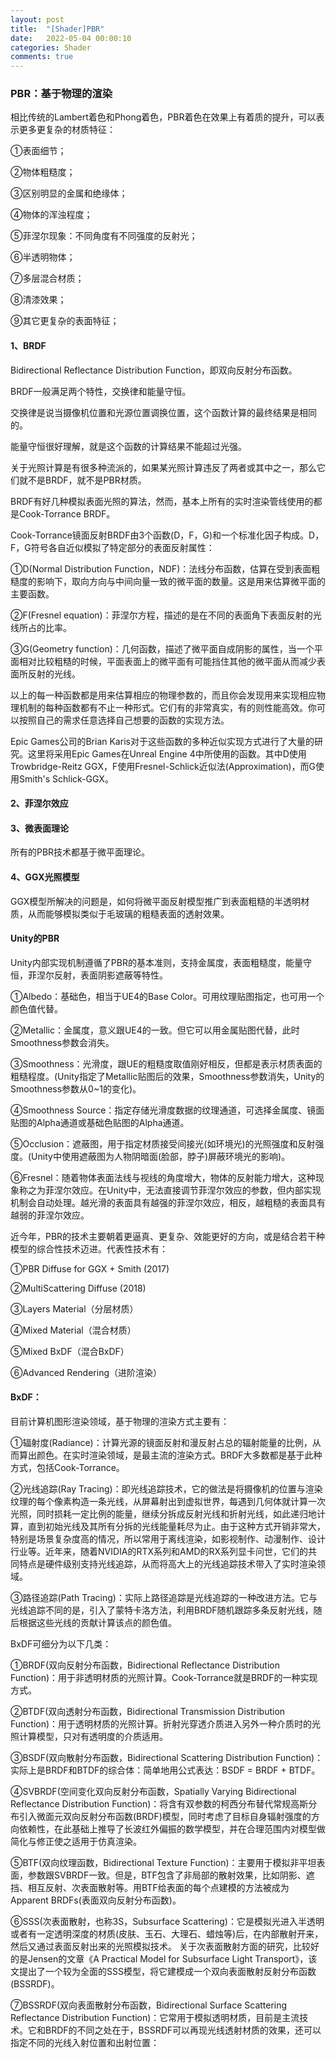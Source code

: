 ```yaml
---
layout: post
title:  "[Shader]PBR"
date:   2022-05-04 00:00:10
categories: Shader
comments: true
---
```


### PBR：基于物理的渲染

相比传统的Lambert着色和Phong着色，PBR着色在效果上有着质的提升，可以表示更多更复杂的材质特征：

①表面细节；

②物体粗糙度；

③区别明显的金属和绝缘体；

④物体的浑浊程度；

⑤菲涅尔现象：不同角度有不同强度的反射光；

⑥半透明物体；

⑦多层混合材质；

⑧清漆效果；

⑨其它更复杂的表面特征；

#### 1、BRDF
Bidirectional Reflectance Distribution Function，即双向反射分布函数。

BRDF一般满足两个特性，交换律和能量守恒。

交换律是说当摄像机位置和光源位置调换位置，这个函数计算的最终结果是相同的。

能量守恒很好理解，就是这个函数的计算结果不能超过光强。

关于光照计算是有很多种流派的，如果某光照计算违反了两者或其中之一，那么它们就不是BRDF，就不是PBR材质。

BRDF有好几种模拟表面光照的算法，然而，基本上所有的实时渲染管线使用的都是Cook-Torrance BRDF。

Cook-Torrance镜面反射BRDF由3个函数(D，F，G)和一个标准化因子构成。D，F，G符号各自近似模拟了特定部分的表面反射属性：

①D(Normal Distribution Function，NDF)：法线分布函数，估算在受到表面粗糙度的影响下，取向方向与中间向量一致的微平面的数量。这是用来估算微平面的主要函数。

②F(Fresnel equation)：菲涅尔方程，描述的是在不同的表面角下表面反射的光线所占的比率。

③G(Geometry function)：几何函数，描述了微平面自成阴影的属性，当一个平面相对比较粗糙的时候，平面表面上的微平面有可能挡住其他的微平面从而减少表面所反射的光线。


以上的每一种函数都是用来估算相应的物理参数的，而且你会发现用来实现相应物理机制的每种函数都有不止一种形式。它们有的非常真实，有的则性能高效。你可以按照自己的需求任意选择自己想要的函数的实现方法。

Epic Games公司的Brian Karis对于这些函数的多种近似实现方式进行了大量的研究。这里将采用Epic Games在Unreal Engine 4中所使用的函数。其中D使用Trowbridge-Reitz GGX，F使用Fresnel-Schlick近似法(Approximation)，而G使用Smith's Schlick-GGX。

#### 2、菲涅尔效应

#### 3、微表面理论
所有的PBR技术都基于微平面理论。

#### 4、GGX光照模型
GGX模型所解决的问题是，如何将微平面反射模型推广到表面粗糙的半透明材质，从而能够模拟类似于毛玻璃的粗糙表面的透射效果。

#### Unity的PBR
Unity内部实现机制遵循了PBR的基本准则，支持金属度，表面粗糙度，能量守恒，菲涅尔反射，表面阴影遮蔽等特性。

①Albedo：基础色，相当于UE4的Base Color。可用纹理贴图指定，也可用一个颜色值代替。

②Metallic：金属度，意义跟UE4的一致。但它可以用金属贴图代替，此时Smoothness参数会消失。

③Smoothness：光滑度，跟UE的粗糙度取值刚好相反，但都是表示材质表面的粗糙程度。(Unity指定了Metallic贴图后的效果，Smoothness参数消失，Unity的Smoothness参数从0~1的变化)。

④Smoothness Source：指定存储光滑度数据的纹理通道，可选择金属度、镜面贴图的Alpha通道或基础色贴图的Alpha通道。

⑤Occlusion：遮蔽图，用于指定材质接受间接光(如环境光)的光照强度和反射强度。(Unity中使用遮蔽图为人物阴暗面(脸部，脖子)屏蔽环境光的影响)。

⑥Fresnel：随着物体表面法线与视线的角度增大，物体的反射能力增大，这种现象称之为菲涅尔效应。在Unity中，无法直接调节菲涅尔效应的参数，但内部实现机制会自动处理。越光滑的表面具有越强的菲涅尔效应，相反，越粗糙的表面具有越弱的菲涅尔效应。

近今年，PBR的技术主要朝着更逼真、更复杂、效能更好的方向，或是结合若干种模型的综合性技术迈进。代表性技术有：

①PBR Diffuse for GGX + Smith (2017)

②MultiScattering Diffuse (2018)

③Layers Material（分层材质）

④Mixed Material（混合材质）

⑤Mixed BxDF（混合BxDF）

⑥Advanced Rendering（进阶渲染）

#### BxDF：
目前计算机图形渲染领域，基于物理的渲染方式主要有：

①辐射度(Radiance)：计算光源的镜面反射和漫反射占总的辐射能量的比例，从而算出颜色。在实时渲染领域，是最主流的渲染方式。BRDF大多数都是基于此种方式，包括Cook-Torrance。

②光线追踪(Ray Tracing)：即光线追踪技术，它的做法是将摄像机的位置与渲染纹理的每个像素构造一条光线，从屏幕射出到虚拟世界，每遇到几何体就计算一次光照，同时损耗一定比例的能量，继续分拆成反射光线和折射光线，如此递归地计算，直到初始光线及其所有分拆的光线能量耗尽为止。由于这种方式开销非常大，特别是场景复杂度高的情况，所以常用于离线渲染，如影视制作、动漫制作、设计行业等。近年来，随着NVIDIA的RTX系列和AMD的RX系列显卡问世，它们的共同特点是硬件级别支持光线追踪，从而将高大上的光线追踪技术带入了实时渲染领域。

③路径追踪(Path Tracing)：实际上路径追踪是光线追踪的一种改进方法。它与光线追踪不同的是，引入了蒙特卡洛方法，利用BRDF随机跟踪多条反射光线，随后根据这些光线的贡献计算该点的颜色值。

BxDF可细分为以下几类：

①BRDF(双向反射分布函数，Bidirectional Reflectance Distribution Function)：用于非透明材质的光照计算。Cook-Torrance就是BRDF的一种实现方式。

②BTDF(双向透射分布函数，Bidirectional Transmission Distribution Function)：用于透明材质的光照计算。折射光穿透介质进入另外一种介质时的光照计算模型，只对有透明度的介质适用。

③BSDF(双向散射分布函数，Bidirectional Scattering Distribution Function)：实际上是BRDF和BTDF的综合体：简单地用公式表达：BSDF = BRDF + BTDF。

④SVBRDF(空间变化双向反射分布函数，Spatially Varying Bidirectional Reflectance Distribution Function)：将含有双参数的柯西分布替代常规高斯分布引入微面元双向反射分布函数(BRDF)模型，同时考虑了目标自身辐射强度的方向依赖性，在此基础上推导了长波红外偏振的数学模型，并在合理范围内对模型做简化与修正使之适用于仿真渲染。

⑤BTF(双向纹理函数，Bidirectional Texture Function)：主要用于模拟非平坦表面，参数跟SVBRDF一致。但是，BTF包含了非局部的散射效果，比如阴影、遮挡、相互反射、次表面散射等。用BTF给表面的每个点建模的方法被成为Apparent BRDFs(表面双向反射分布函数)。

⑥SSS(次表面散射，也称3S，Subsurface Scattering)：它是模拟光进入半透明或者有一定透明深度的材质(皮肤、玉石、大理石、蜡烛等)后，在内部散射开来，然后又通过表面反射出来的光照模拟技术。
关于次表面散射方面的研究，比较好的是Jensen的文章《A Practical Model for Subsurface Light Transport》，该文提出了一个较为全面的SSS模型，将它建模成一个双向表面散射反射分布函数(BSSRDF)。

⑦BSSRDF(双向表面散射分布函数，Bidirectional Surface Scattering Reflectance Distribution Function)：它常用于模拟透明材质，目前是主流技术。它和BRDF的不同之处在于，BSSRDF可以再现光线透射材质的效果，还可以指定不同的光线入射位置和出射位置：